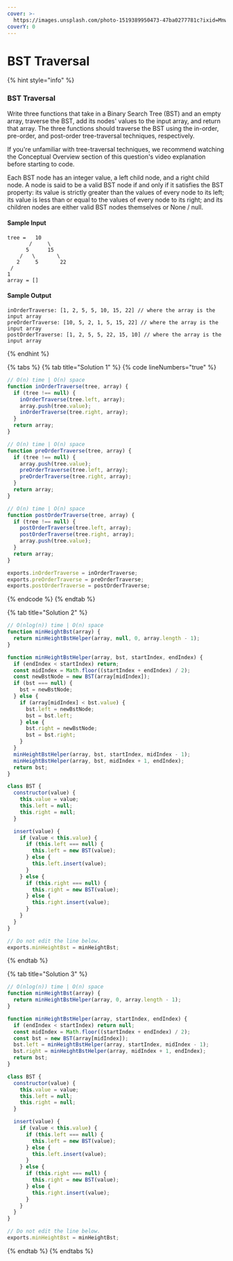 ```yaml
---
cover: >-
  https://images.unsplash.com/photo-1519389950473-47ba0277781c?ixid=MnwxMjA3fDB8MHxwaG90by1wYWdlfHx8fGVufDB8fHx8&ixlib=rb-1.2.1&auto=format&fit=crop&w=2970&q=80
coverY: 0
---
```


# BST Traversal

{% hint style="info" %}
### BST Traversal

Write three functions that take in a Binary Search Tree (BST) and an empty array, traverse the BST, add its nodes' values to the input array, and return that array. The three functions should traverse the BST using the in-order, pre-order, and post-order tree-traversal techniques, respectively.

If you're unfamiliar with tree-traversal techniques, we recommend watching the Conceptual Overview section of this question's video explanation before starting to code.

Each BST node has an integer value, a left child node, and a right child node. A node is said to be a valid BST node if and only if it satisfies the BST property: its value is strictly greater than the values of every node to its left; its value is less than or equal to the values of every node to its right; and its children nodes are either valid BST nodes themselves or None / null.

#### Sample Input

```
tree =   10
       /     \
      5      15
    /   \       \
   2     5       22
 /
1
array = []
```

#### Sample Output

```
inOrderTraverse: [1, 2, 5, 5, 10, 15, 22] // where the array is the input array
preOrderTraverse: [10, 5, 2, 1, 5, 15, 22] // where the array is the input array
postOrderTraverse: [1, 2, 5, 5, 22, 15, 10] // where the array is the input array
```
{% endhint %}

{% tabs %}
{% tab title="Solution 1" %}
{% code lineNumbers="true" %}
```javascript
// O(n) time | O(n) space
function inOrderTraverse(tree, array) {
  if (tree !== null) {
    inOrderTraverse(tree.left, array);
    array.push(tree.value);
    inOrderTraverse(tree.right, array);
  }
  return array;
}

// O(n) time | O(n) space
function preOrderTraverse(tree, array) {
  if (tree !== null) {
    array.push(tree.value);
    preOrderTraverse(tree.left, array);
    preOrderTraverse(tree.right, array);
  }
  return array;
}

// O(n) time | O(n) space
function postOrderTraverse(tree, array) {
  if (tree !== null) {
    postOrderTraverse(tree.left, array);
    postOrderTraverse(tree.right, array);
    array.push(tree.value);
  }
  return array;
}

exports.inOrderTraverse = inOrderTraverse;
exports.preOrderTraverse = preOrderTraverse;
exports.postOrderTraverse = postOrderTraverse;

```
{% endcode %}
{% endtab %}

{% tab title="Solution 2" %}
```javascript
// O(nlog(n)) time | O(n) space
function minHeightBst(array) {
  return minHeightBstHelper(array, null, 0, array.length - 1);
}

function minHeightBstHelper(array, bst, startIndex, endIndex) {
  if (endIndex < startIndex) return;
  const midIndex = Math.floor((startIndex + endIndex) / 2);
  const newBstNode = new BST(array[midIndex]);
  if (bst === null) {
    bst = newBstNode;
  } else {
    if (array[midIndex] < bst.value) {
      bst.left = newBstNode;
      bst = bst.left;
    } else {
      bst.right = newBstNode;
      bst = bst.right;
    }
  }
  minHeightBstHelper(array, bst, startIndex, midIndex - 1);
  minHeightBstHelper(array, bst, midIndex + 1, endIndex);
  return bst;
}

class BST {
  constructor(value) {
    this.value = value;
    this.left = null;
    this.right = null;
  }

  insert(value) {
    if (value < this.value) {
      if (this.left === null) {
        this.left = new BST(value);
      } else {
        this.left.insert(value);
      }
    } else {
      if (this.right === null) {
        this.right = new BST(value);
      } else {
        this.right.insert(value);
      }
    }
  }
}

// Do not edit the line below.
exports.minHeightBst = minHeightBst;

```
{% endtab %}

{% tab title="Solution 3" %}
```javascript
// O(nlog(n)) time | O(n) space
function minHeightBst(array) {
  return minHeightBstHelper(array, 0, array.length - 1);
}

function minHeightBstHelper(array, startIndex, endIndex) {
  if (endIndex < startIndex) return null;
  const midIndex = Math.floor((startIndex + endIndex) / 2);
  const bst = new BST(array[midIndex]);
  bst.left = minHeightBstHelper(array, startIndex, midIndex - 1);
  bst.right = minHeightBstHelper(array, midIndex + 1, endIndex);
  return bst;
}

class BST {
  constructor(value) {
    this.value = value;
    this.left = null;
    this.right = null;
  }

  insert(value) {
    if (value < this.value) {
      if (this.left === null) {
        this.left = new BST(value);
      } else {
        this.left.insert(value);
      }
    } else {
      if (this.right === null) {
        this.right = new BST(value);
      } else {
        this.right.insert(value);
      }
    }
  }
}

// Do not edit the line below.
exports.minHeightBst = minHeightBst;

```
{% endtab %}
{% endtabs %}

